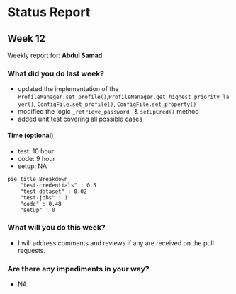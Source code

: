 # Status Report

## Week 12

Weekly report for: **Abdul Samad**

### What did you do last week?
- updated the implementation of the `ProfileManager.set_profile()`,`ProfileManager.get_highest_priority_layer()`, `ConfigFile.set_profile()`, `ConfigFile.set_property()`
- modified the logic `_retrieve_password ` & `setUpCred()` method
- added unit test covering all possible cases

#### Time (optional)
- test: 10 hour
- code: 9 hour
- setup: NA

```mermaid
pie title Breakdown
    "test-credentials" : 0.5
    "test-dataset" : 0.02
    "test-jobs" : 1
    "code" : 0.48
    "setup" : 0
```

### What will you do this week?
- I will address comments and reviews if any are received on the pull requests.
### Are there any impediments in your way?
- NA
